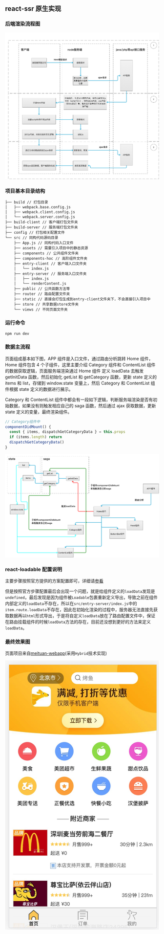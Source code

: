 ## react-ssr 原生实现

### 后端渲染流程图

<img src="https://github.com/wqzwh/react-ssr/blob/master/react-ssr.png" width="700" />

### 项目基本目录结构

```
├── build // 打包目录
│   ├── webpack.base.config.js
│   ├── webpack.client.config.js
│   └── webpack.server.config.js
├── build-client // 客户端打包文件夹
├── build-server // 服务端打包文件夹
├── config // 打包相关配置文件
└── src // 同构代码源码目录
    ├── App.js // 同构代码入口文件
    ├── assets // 需要引入项目中的静态资源
    ├── components // 公共组件文件夹
    ├── components-hoc // 高阶组件文件夹
    ├── entry-client // 客户端入口文件夹
    │   └── index.js
    ├── entry-server // 服务端入口文件夹
    │   ├── index.js
    │   └── renderContent.js
    ├── public // 公共函数方法等
    ├── router // 路由配置文件夹
    ├── static // 直接会打包生成到entry-client文件夹下，不会直接引入项目中
    ├── store // 共享数据store文件夹
    └── views // 不同页面文件夹
```

### 运行命令

```
npm run dev
```

### 数据主流程

页面组成基本如下图，APP 组件是入口文件，通过路由分析跳转 Home 组件，Home 组件包含 4 个子组件，这里主要介绍 Category 组件和 ContentList 组件的数据获取逻辑，页面服务端渲染通过 Home 组件 定义 loadData 去触发 getInitData 函数，然后初始化 getList 和 getCategory 函数，更新 state 定义的 items 和 list，存储到 window.state 变量上，然后 Category 和 ContentList 组件根据 state 定义的数据进行展示。

Category 和 ContentList 组件中都会有一段如下逻辑，判断服务端渲染是否有初始数据，如果没有则触发相应自己的 saga 函数，然后通过 ajax 获取数据，更新 state 定义的变量，最终渲染组件。

```js
// Category组件中
componentDidMount() {
  const { items, dispatchGetCategoryData } = this.props
  if (items.length) return
  dispatchGetCategoryData()
}
```

<img src="https://github.com/wqzwh/react-ssr/blob/master/react-ssr-components.png" width="700" />

### react-loadable 配置说明

主要步骤按照官方提供的方案配置即可，详细请[参看](https://github.com/jamiebuilds/react-loadable)

但是按照官方步骤配置最后会出现一个问题，就是给组件定义的`loadData`发现是`undefined`，最后发现是因为组件被`Loadable`包裹重新定义导出，导致之前在组件内部定义的`loadData`不存在，所以在`src/entry-server/index.js`中的`item.route.loadData`不存在，因此在初始化渲染的过程中，服务器无法直接先获取数据再以`html`形式导出，于是将自定义`loadData`放在了路由配置文件中，保证在路由挂载组件的时候`loadData`方法的存在，目前还没想到更好的方法来定义`loadData`。

### 最终效果图

页面项目来自[meituan-webapp](https://github.com/wqzwh/meituan-webapp)(采用`Hybrid`技术实现)

<img src="https://github.com/wqzwh/react-ssr/blob/master/demo.jpg" width="700" />
